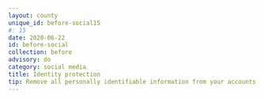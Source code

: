 ```yaml
---
layout: county 
unique_id: before-social15
#: 15
date: 2020-06-22
id: before-social
collection: before
advisory: do
category: social media
title: Identity protection
tip: Remove all personally identifiable information from your accounts
---
```

